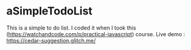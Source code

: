 # aSimpleTodoList
This is a simple to do list. I coded it when I took this (https://watchandcode.com/p/practical-javascript) course.
Live demo : https://cedar-suggestion.glitch.me/
